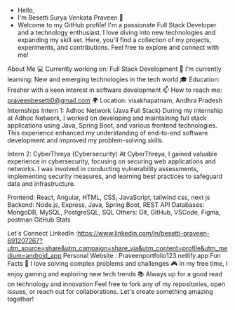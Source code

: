 - Hello,
-  I'm Besetti Surya Venkata Praveen 👋
-  Welcome to my GitHub profile! I'm a passionate Full Stack Developer and a technology enthusiast. I love diving into new technologies and expanding my skill set. Here, you'll find a collection of my projects, experiments, and contributions. Feel free to explore and connect with me!

About Me
💻 Currently working on: Full Stack Development
🌱 I’m currently learning: New and emerging technologies in the tech world
🎓 Education: Fresher with a keen interest in software development
📫 How to reach me: praveenbesetti0@gmail.com
🌍 Location: visakhapatnam, Andhra Pradesh 
Internships
Intern 1: Adhoc Network (Java Full Stack)
During my internship at Adhoc Network, I worked on developing and maintaining
full stack applications using Java, Spring Boot,
and various frontend technologies.
This experience enhanced my understanding
of end-to-end software development and 
improved my problem-solving skills.

Intern 2: CyberThreya (Cybersecurity)
At CyberThreya, I gained valuable experience in
cybersecurity, focusing on securing web applications
and networks. I was involved in conducting vulnerability
assessments, implementing security measures, and learning
best practices to safeguard data and infrastructure.

Frontend: React, Angular, HTML, CSS, JavaScript, tailwind css, next js 
Backend: Node.js, Express, Java, Spring Boot, REST API
Databases: MongoDB, MySQL, PostgreSQL, SQL
Others: Git, GitHub, VSCode, Figma, postman 
GitHub Stats

Let's Connect
LinkedIn :https://www.linkedin.com/in/besetti-praveen-691207267?utm_source=share&utm_campaign=share_via&utm_content=profile&utm_medium=android_app
Personal Website : Praveenportfolio123.netlify.app
Fun Facts
🧠 I love solving complex problems and challenges
🎮 In my free time, I enjoy gaming and exploring new tech trends
📚 Always up for a good read on technology and innovation
Feel free to fork any of my repositories, open issues, or reach out for collaborations. Let's create something amazing together!
